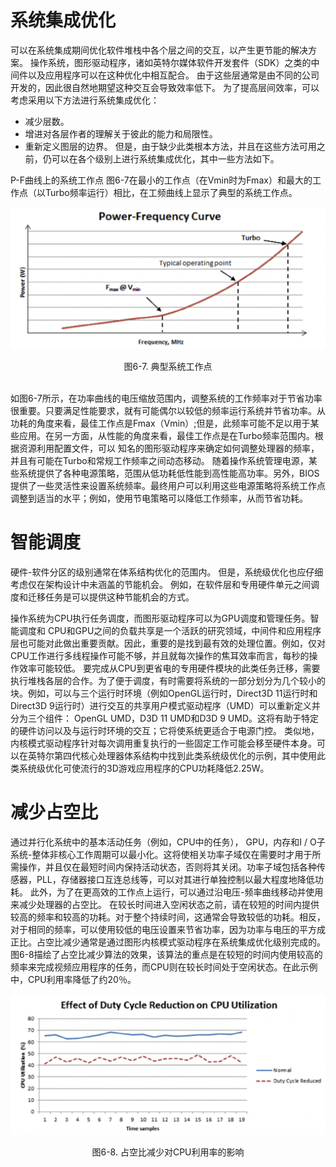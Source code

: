 # 系统集成优化

可以在系统集成期间优化软件堆栈中各个层之间的交互，以产生更节能的解决方案。 操作系统，图形驱动程序，诸如英特尔媒体软件开发套件（SDK）之类的中间件以及应用程序可以在这种优化中相互配合。 由于这些层通常是由不同的公司开发的，因此很自然地期望这种交互会导致效率低下。 为了提高层间效率，可以考虑采用以下方法进行系统集成优化：
* 减少层数。
* 增进对各层作者的理解关于彼此的能力和局限性。
* 重新定义图层的边界。
但是，由于缺少此类根本方法，并且在这些方法可用之前，仍可以在各个级别上进行系统集成优化，其中一些方法如下。

P-F曲线上的系统工作点
图6-7在最小的工作点（在Vmin时为Fmax）和最大的工作点（以Turbo频率运行）相比，在工频曲线上显示了典型的系统工作点。

![](../images/6_7.png)
<center>图6-7. 典型系统工作点</center>
<br>

如图6-7所示，在功率曲线的电压缩放范围内，调整系统的工作频率对于节省功率很重要。只要满足性能要求，就有可能偶尔以较低的频率运行系统并节省功率。从功耗的角度来看，最佳工作点是Fmax（Vmin）;但是，此频率可能不足以用于某些应用。在另一方面，从性能的角度来看，最佳工作点是在Turbo频率范围内。根据资源利用配置文件，可以
知名的图形驱动程序来确定如何调整处理器的频率，并且有可能在Turbo和常规工作频率之间动态移动。
随着操作系统管理电源，某些系统提供了各种电源策略，范围从低功耗低性能到高性能高功率。另外，BIOS提供了一些灵活性来设置系统频率。最终用户可以利用这些电源策略将系统工作点调整到适当的水平；例如，使用节电策略可以降低工作频率，从而节省功耗。

# 智能调度
硬件-软件分区的级别通常在体系结构优化的范围内。 但是，系统级优化也应仔细考虑仅在架构设计中未涵盖的节能机会。 例如，在软件层和专用硬件单元之间调度和迁移任务是可以提供这种节能机会的方式。

操作系统为CPU执行任务调度，而图形驱动程序可以为GPU调度和管理任务。智能调度和
CPU和GPU之间的负载共享是一个活跃的研究领域，中间件和应用程序层也可能对此做出重要贡献。因此，重要的是找到最有效的处理位置。例如，仅对CPU工作进行多线程操作可能不够，并且就每次操作的焦耳效率而言，每秒的操作效率可能较低。
要完成从CPU到更省电的专用硬件模块的此类任务迁移，需要执行堆栈各层的合作。为了便于调度，有时需要将系统的一部分划分为几个较小的块。例如，可以与三个运行时环境（例如OpenGL运行时，Direct3D 11运行时和Direct3D 9运行时）进行交互的共享用户模式驱动程序（UMD）可以重新定义并分为三个组件： OpenGL UMD，D3D 11 UMD和D3D 9 UMD。这将有助于特定的硬件访问以及与运行时环境的交互；它将使系统更适合于电源门控。
类似地，内核模式驱动程序针对每次调用重复执行的一些固定工作可能会移至硬件本身。可以在英特尔第四代核心处理器体系结构中找到此类系统级优化的示例，其中使用此类系统级优化可使流行的3D游戏应用程序的CPU功耗降低2.25W。

# 减少占空比
通过并行化系统中的基本活动任务（例如，CPU中的任务），
GPU，内存和I / O子系统-整体非核心工作周期可以最小化。这将使相关功率子域仅在需要时才用于所需操作，并且仅在最短时间内保持活动状态，否则将其关闭。功率子域包括各种传感器，PLL，存储器接口互连总线等，可以对其进行单独控制以最大程度地降低功耗。
此外，为了在更高效的工作点上运行，可以通过沿电压-频率曲线移动并使用来减少处理器的占空比。
在较长时间进入空闲状态之前，请在较短的时间内提供较高的频率和较高的功耗。对于整个持续时间，这通常会导致较低的功耗。相反，对于相同的频率，可以使用较低的电压设置来节省功率，因为​​功率与电压的平方成正比。占空比减少通常是通过图形内核模式驱动程序在系统集成优化级别完成的。
图6-8描绘了占空比减少算法的效果，该算法的重点是在较短的时间内使用较高的频率来完成视频应用程序的任务，而CPU则在较长时间处于空闲状态。在此示例中，CPU利用率降低了约20％。

![](../images/6_8.png)
<center>图6-8. 占空比减少对CPU利用率的影响</center>
<br>

[^15]: A. Bourge and J. Jung, “Low-Power H.264 Video Decoder with Graceful Degradation,” Proceedings of SPIE 5308 (2004): 372–83.
[^16]: Ibid.